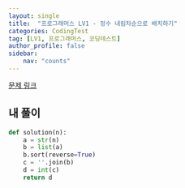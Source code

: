 ```yaml
---
layout: single
title:  "프로그래머스 LV1 - 정수 내림차순으로 배치하기"
categories: CodingTest
tag: [LV1, 프로그래머스, 코딩테스트]
author_profile: false
sidebar: 
    nav: "counts"
---
```


[문제 링크](https://school.programmers.co.kr/learn/courses/30/lessons/12933)

## 내 풀이

```python
def solution(n):
    a = str(n)
    b = list(a)
    b.sort(reverse=True)
    c = ''.join(b)
    d = int(c)
    return d
```